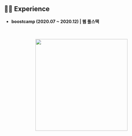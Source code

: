 ## 🧑‍💻 Experience
- **boostcamp (2020.07 ~ 2020.12) | 웹 풀스택**


<div align="center">
<br>
<br>

<img src="https://github-readme-stats.vercel.app/api?username=dh00n&show_icons=true&theme=onedark" width="300px">

</div>


<!--
**dh00n/dh00n** is a ✨ _special_ ✨ repository because its `README.md` (this file) appears on your GitHub profile.

Here are some ideas to get you started:

- 🔭 I’m currently working on ...
- 🌱 I’m currently learning ...
- 👯 I’m looking to collaborate on ...
- 🤔 I’m looking for help with ...
- 💬 Ask me about ...
- 📫 How to reach me: ...
- 😄 Pronouns: ...
- ⚡ Fun fact: ...
-->
